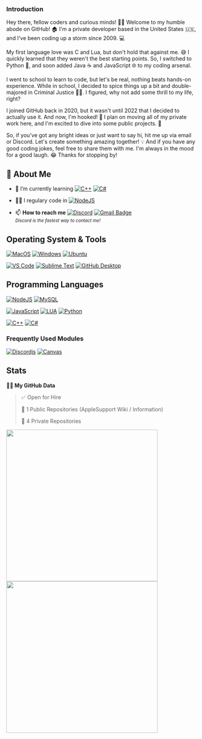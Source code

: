 ### Introduction
Hey there, fellow coders and curious minds! 👋🏼 Welcome to my humble abode on GitHub! 🏠 I'm a private developer based in the United States 🇺🇸, and I've been coding up a storm since 2009. 💻

My first language love was C and Lua, but don't hold that against me. 😅 I quickly learned that they weren't the best starting points. So, I switched to Python 🐍, and soon added Java ☕ and JavaScript 🌐 to my coding arsenal.

I went to school to learn to code, but let's be real, nothing beats hands-on experience. While in school, I decided to spice things up a bit and double-majored in Criminal Justice 👮‍♀️. I figured, why not add some thrill to my life, right?

I joined GitHub back in 2020, but it wasn't until 2022 that I decided to actually use it. And now, I'm hooked! 🎣 I plan on moving all of my private work here, and I'm excited to dive into some public projects. 🚀

So, if you've got any bright ideas or just want to say hi, hit me up via email or Discord. Let's create something amazing together! 💡 And if you have any good coding jokes, feel free to share them with me. I'm always in the mood for a good laugh. 😂 Thanks for stopping by!

## 🧐 About Me
- 🌱 I’m currently learning [![C++](https://img.shields.io/badge/-C++-00599C?style=for-the-badge&logo=cplusplus&logoColor=ffffff)](https://codewithmosh.com/) [![C#](https://img.shields.io/badge/-C%23-239120?style=for-the-badge&logo=csharp&logoColor=ffffff)](https://codewithmosh.com/)

- 👨‍💻 I regulary code in [![NodeJS](https://img.shields.io/badge/-NodeJS-339933?style=for-the-badge&logo=nodedotjs&logoColor=ffffff)](https://nodejs.org/en/)

- 📫 **How to reach me**
[![Discord](https://img.shields.io/badge/-%40plump%238361-5865F2?style=for-the-badge&logo=discord&logoColor=ffffff)](https://discord.com/users/780514956424642580) 
[![Gmail Badge](https://img.shields.io/badge/-Email-C14438?style=for-the-badge&logo=minutemailer&logoColor=ffffff)](mailto:admin@plumps.net)
<br><sub>*Discord is the fastest way to contact me!*</sub>	


## Operating System & Tools
[![MacOS](https://img.shields.io/badge/macOS-13.2.1-dbad58?style=flat-square&logo=Apple&logoColor=dbad58)](https://www.apple.com/macos/ventura/)
[![Windows](https://img.shields.io/badge/Windows-11-0078D6?style=flat-square&logo=windows11&logoColor=0078D6)](https://www.microsoft.com/en-us/windows/windows-11)
[![Ubuntu](https://img.shields.io/badge/Ubuntu-20.04.2-E95420?style=flat-square&logo=ubuntu&logoColor=E95420)](https://ubuntu.com/)

[![VS Code](https://img.shields.io/badge/Primary%20IDE-VSCode-007ACC?style=flat-square&logo=Visual-studio-code&logoColor=007ACC)](https://code.visualstudio.com/)
[![Sublime Text](https://img.shields.io/badge/IDE-Sublime-C27402?style=flat-square&logo=sublimetext&logoColor=FF9800)](https://www.sublimetext.com/)
[![GitHub Desktop](https://img.shields.io/badge/GitHub%20Desktop-3.1.2-181717?style=flat-square&logo=github&logoColor=181717)](https://www.sublimetext.com/)

## Programming Languages
[![NodeJS](https://img.shields.io/badge/NodeJS-Expert-C74444?style=for-the-badge&logo=nodedotjs&logoColor=339933)](https://nodejs.org/en/)
[![MySQL](https://img.shields.io/badge/MySQL-Expert-C74444?style=for-the-badge&logo=mysql&logoColor=4479A1)](https://www.mysql.com/)

[![JavaScript](https://img.shields.io/badge/JavaScript-Advanced-F5E142?style=for-the-badge&logo=javascript&logoColor=F7DF1E)](https://www.javascript.com/)
[![LUA](https://img.shields.io/badge/Lua-Advanced-F5E142?style=for-the-badge&logo=lua&logoColor=2C2D72)](https://www.lua.org/)
[![Python](https://img.shields.io/badge/Python-Advanced-F5E142?style=for-the-badge&logo=python&logoColor=3776AB)](https://www.python.org/)

[![C++](https://img.shields.io/badge/C++-Beginner-2FAD33?style=for-the-badge&logo=cplusplus&logoColor=00599C)](https://cplusplus.com/)
[![C#](https://img.shields.io/badge/C%23-Beginner-2FAD33?style=for-the-badge&logo=csharp&logoColor=239120)](https://dotnet.microsoft.com/en-us/apps/aspnet/web-apps)

### Frequently Used Modules
[![Discordjs](https://img.shields.io/badge/Discord.js-14.7.1-5865F2?style=flat-square&logo=nodedotjs&logoColor=8187C9)](https://discord.js.org/)
[![Canvas](https://img.shields.io/badge/Canvas-1.8.3-FC5359?style=flat-square&logo=nodedotjs&logoColor=FC5359)](https://www.npmjs.com/package/canvasjs)

## Stats


<!--START_SECTION:waka-->

**👨‍💼 My GitHub Data** 

> ✅ Open for Hire
 > 
> 📜 1 Public Repositories (AppleSupport Wiki / Information)
 > 
> 🔑 4 Private Repositories  
 > 

<img src = "https://github-readme-streak-stats.herokuapp.com?user=plumpx&theme=dark&hide_border=true" width = 400>
<img src = "https://github-readme-stats.vercel.app/api/top-langs/?username=plumpx&layout=compact&langs_count=8" width = 400>
